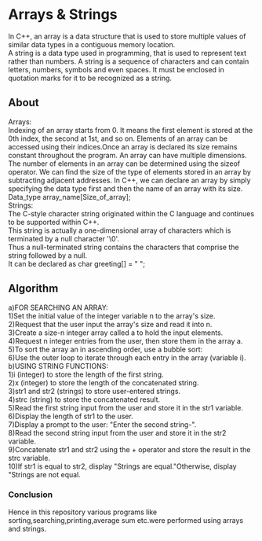 # Arrays & Strings

In C++, an array is a data structure that is used to store multiple values of similar data types in a contiguous memory location.<br>
A string is a data type used in programming, that is used to represent text rather than numbers. A string is a sequence of characters and can contain letters, numbers, symbols and even spaces. It must be enclosed in quotation marks for it to be recognized as a string.

## About
Arrays:<br>
Indexing of an array starts from 0. It means the first element is stored at the 0th index, the second at 1st, and so on.
Elements of an array can be accessed using their indices.Once an array is declared its size remains constant throughout the program.
An array can have multiple dimensions.
The number of elements in an array can be determined using the sizeof operator.
We can find the size of the type of elements stored in an array by subtracting adjacent addresses.
In C++, we can declare an array by simply specifying the data type first and then the name of an array with its size.
Data_type array_name[Size_of_array];<br>
Strings:<br>
The C-style character string originated within the C language and continues to be supported within C++.<br>
This string is actually a one-dimensional array of characters which is terminated by a null character '\0'.<br>
Thus a null-terminated string contains the characters that comprise the string followed by a null.<br>
It can be declared as char greeting[] = " ";



## Algorithm
a)FOR SEARCHING AN ARRAY:<br>
1)Set the initial value of the integer variable n to the array's size.<br>
2)Request that the user input the array's size and read it into n.<br>
3)Create a size-n integer array called a to hold the input elements.<br>
4)Request n integer entries from the user, then store them in the array a.<br>
5)To sort the array an in ascending order, use a bubble sort:<br>
6)Use the outer loop to iterate through each entry in the array (variable i).<br>
b)USING STRING FUNCTIONS:<br>
1)i (integer) to store the length of the first string.<br>
2)x (integer) to store the length of the concatenated string.<br>
3)str1 and str2 (strings) to store user-entered strings.<br>
4)strc (string) to store the concatenated result.<br>
5)Read the first string input from the user and store it in the str1 variable.<br>
6)Display the length of str1 to the user.<br>
7)Display a prompt to the user: "Enter the second string-".<br>
8)Read the second string input from the user and store it in the str2 variable.<br>
9)Concatenate str1 and str2 using the + operator and store the result in the strc variable.<br>
10)If str1 is equal to str2, display "Strings are equal."Otherwise, display "Strings are not equal.<br>



### Conclusion
Hence in this repository various programs like sorting,searching,printing,average sum etc.were performed using arrays and strings.



